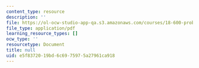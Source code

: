 ```yaml
---
content_type: resource
description: ''
file: https://ol-ocw-studio-app-qa.s3.amazonaws.com/courses/18-600-probability-and-random-variables-fall-2019/e5f8372019bd6c6975975a27961ca918_MIT18_600F19_lec12.pdf
file_type: application/pdf
learning_resource_types: []
ocw_type: ''
resourcetype: Document
title: null
uid: e5f83720-19bd-6c69-7597-5a27961ca918
---
```

